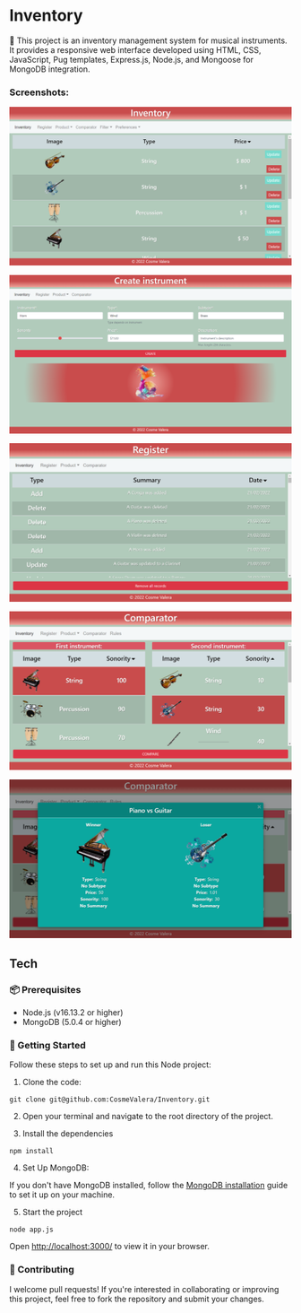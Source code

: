 # Inventory
🎻 This project is an inventory management system for musical instruments. It provides a responsive web interface developed using HTML, CSS, JavaScript, Pug templates, Express.js, Node.js, and Mongoose for MongoDB integration.

### Screenshots:
![Index Page](public/img/captureReadmeIndex.PNG)

![Create Instrument](public/img/captureReadmeCreate.PNG)

![Register Page](public/img/captureReadmeRegister.PNG)

![Comparator Page](public/img/captureReadmeComparator.PNG)

![Comparator Modal](public/img/captureReadmeComparatorModal.PNG)

## Tech
### 📦 Prerequisites

- Node.js (v16.13.2 or higher)
- MongoDB (5.0.4 or higher)

### 🚀 Getting Started
Follow these steps to set up and run this Node project:

1. Clone the code:
```
git clone git@github.com:CosmeValera/Inventory.git
```

2. Open your terminal and navigate to the root directory of the project.

3. Install the dependencies
```
npm install
```

4. Set Up MongoDB:

If you don't have MongoDB installed, follow the [MongoDB installation](https://www.mongodb.com/docs/manual/installation/) guide to set it up on your machine.

5. Start the project
```
node app.js
```

Open [http://localhost:3000/](http://localhost:3000/) to view it in your browser.

### 👥 Contributing
I welcome pull requests! If you're interested in collaborating or improving this project, feel free to fork the repository and submit your changes.